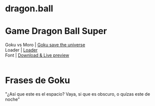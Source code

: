 # dragon.ball

# Game Dragon Ball Super
Goku vs Moro | <a href="https://luisangelmaciel.github.io/dragon.ball/goku-save-the-universe-game"> Goku save the universe  </a> <br>
Loader | <a href="https://luisangelmaciel.github.io/dragon.ball/loader"> Loader  </a> <br>
Font | <a href="https://luisangelmaciel.github.io/dragon.ball/download-font-and-live-preview"> Download & Live preview  </a> <br> <br>

# Frases de Goku
 "¿Así que este es el espacio? Vaya, si que es obscuro, o quízas este de noche"<br>
